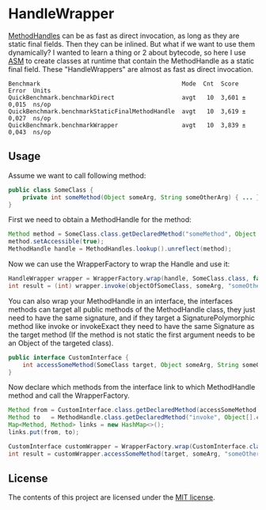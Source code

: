 # HandleWrapper

[MethodHandles](https://docs.oracle.com/javase/7/docs/api/java/lang/invoke/MethodHandle.html) can be as fast as 
direct invocation, as long as they are static final fields. Then they can be 
inlined. But what if we want to use them dynamically? I wanted to learn a thing or 2 about bytecode, so here I use [ASM](https://asm.ow2.io/) to create classes at runtime that contain the MethodHandle as a static final field. These "HandleWrappers" are almost as fast as direct invocation.

```text
Benchmark                                        Mode  Cnt  Score   Error  Units
QuickBenchmark.benchmarkDirect                   avgt   10  3,601 ± 0,015  ns/op
QuickBenchmark.benchmarkStaticFinalMethodHandle  avgt   10  3,619 ± 0,027  ns/op
QuickBenchmark.benchmarkWrapper                  avgt   10  3,839 ± 0,043  ns/op
```

## Usage
Assume we want to call following method:

```java
public class SomeClass {
    private int someMethod(Object someArg, String someOtherArg) { ... }
}
```
First we need to obtain a MethodHandle for the method:

```java
Method method = SomeClass.class.getDeclaredMethod("someMethod", Object.class, String.class);
method.setAccessible(true);
MethodHandle handle = MethodHandles.lookup().unreflect(method);
```
Now we can use the WrapperFactory to wrap the Handle and use it:

```java
HandleWrapper wrapper = WrapperFactory.wrap(handle, SomeClass.class, false, int.class, Object.class, String.class);
int result = (int) wrapper.invoke(objectOfSomeClass, someArg, "someOtherArg");
```
You can also wrap your MethodHandle in an interface, the interfaces methods 
can target all public methods of the MethodHandle class, they just need to have the same signature, and if they target a SignaturePolymorphic method like invoke or
invokeExact they need to have the same Signature as the target method (If the method is not static the first argument needs to be an Object of the targeted class).
```java
public interface CustomInterface {
    int accessSomeMethod(SomeClass target, Object someArg, String someOtherArg);
}
```
Now declare which methods from the interface link to which MethodHandle method and call the WrapperFactory.
```java
Method from = CustomInterface.class.getDeclaredMethod(accessSomeMethod ...);
Method to   = MethodHandle.class.getDeclaredMethod("invoke", Object[].class);
Map<Method, Method> links = new HashMap<>();
links.put(from, to);

CustomInterface customWrapper = WrapperFactory.wrap(CustomInterface.class, links, handle);
int result = customWrapper.accessSomeMethod(target, someArg, "someOtherArg");
```

## License
The contents of this project are licensed under the [MIT license](LICENSE).



